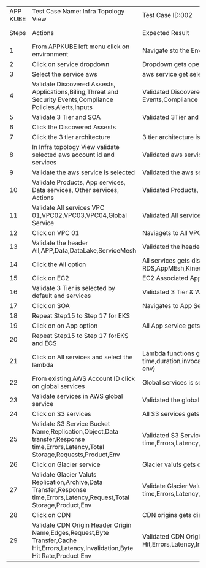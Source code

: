 | | | | | | |
|-|-|-|-|-|-|
|APP KUBE|Test Case Name: Infra Topology View | Test Case ID:002| | | |
|Steps|Actions|Expected Result|Status|Tested By|Developed By|
|1|From APPKUBE left menu click on environment|Navigate sto the Environments Page| | | |
|2|Click on service dropdown|Dropdown gets open| | | |
|3|Select the service aws|aws service get selected| | | |
|4|Validate Discovered Assests, Applications,Biling,Threat and Security Events,Compliance Policies,Alerts,Inputs|Validated Discovered Assests, Applications,Biling,Threat and Security Events,Compliance Policies,Alerts,Inputs| | | |
|5|Validate 3 Tier and SOA|Validated 3Tier and SOA| | | |
|6|Click the Discovered Assests| | | | |
|7|Click the 3 tier architecture|3 tier architecture is selected| | | |
|8|In Infra topology View validate selected aws account id and services|Validated aws service account id and services| | | |
|9|Validate the aws service is selected|Validated the aws service is selected| | | |
|10|Validate Products, App services, Data services, Other services, Actions|Validated Products, App services, Data services, Other services, Actions| | | |
|11|Validate All services VPC 01,VPC02,VPC03,VPC04,Global Service|Validated All services VPC 01,VPC02,VPC03,VPC04,Global Service| | | |
|12|Click on VPC 01|Naviagets to All VPC 01 Services| | | |
|13|Validate the header All,APP,Data,DataLake,ServiceMesh|Validated the header All,APP,Data,DataLake,ServiceMesh| | | |
|14|Click the All option|All  services gets displayed EC2, EKS ECS lambda,RedShift RDS,AppMEsh,Kinesis,Time-Services,Athena,Workdocs,Workmail| | | |
|15|Click on EC2|EC2 Associated App gets displayed| | | |
|16|Validate 3 Tier is selected by default and services|Validated 3 Tier & Web Layer App Layer Data Layer Auxiliary Layer| | | |
|17|Click on SOA|Navigates to App Service, Data Service, Other Service| | | |
|18|Repeat Step15 to Step 17 for EKS| | | | |
|19|Click on on App option|All App service gets displayed | | | |
|20|Repeat Step15 to Step 17 forEKS and ECS| | | | |
|21|Click on All services and select the lambda|Lambda functions gets displayed(function name,response time,duration,invocations,throttles,errors,latency,networkreceived,requestes,product env)| | | |
|22|From existing AWS Account ID click on global services|Global services is selected| | | |
|23|Validate services in AWS global service|Validated the global services S3 glacier CDN API GW WAF| | | |
|24|Click on S3 services|All S3 services gets displayed below | | | |
|25|Validate S3 Service Bucket Name,Replication,Object,Data transfer,Response time,Errors,Latency,Total Storage,Requests,Product,Env|Validated S3 Service Bucket Name,Replication,Object,Data transfer,Response time,Errors,Latency,Total Storage,Requests,Product,Env| | | |
|26|Click on Glacier service |Glacier valuts gets displayed| | | |
|27|Validate Glacier Valuts Replication,Archive,Data Transfer,Response time,Errors,Latency,Request,Total Storage,Product,Env|Validate Glacier Valuts Replication,Archive,Data Transfer,Response time,Errors,Latency,Request,Total Storage,Product,Env| | | |
|28|Click on CDN|CDN origins gets displayed| | | |
|29|Validate CDN Origin Header Origin Name,Edges,Request,Byte Transfer,Cache Hit,Errors,Latency,Invalidation,Byte Hit Rate,Product Env|Validated CDN Origin Header Origin Name,Edges,Request,Byte Transfer,Cache Hit,Errors,Latency,Invalidation,Byte Hit Rate,Product Env| | | |
